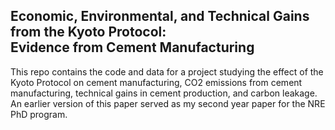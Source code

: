 ## Economic, Environmental, and Technical Gains from the Kyoto Protocol:<br>Evidence from Cement Manufacturing

This repo contains the code and data for a project studying the effect of the Kyoto Protocol on cement manufacturing, CO2 emissions from cement manufacturing, technical gains in cement production, and carbon leakage. An earlier version of this paper served as my second year paper for the NRE PhD program.

